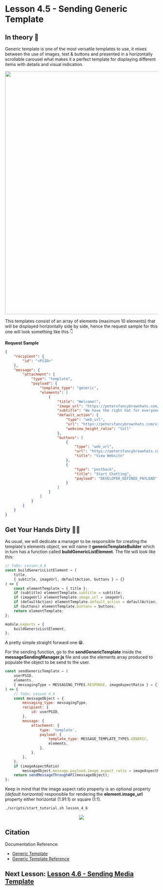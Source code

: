 # Lesson 4.5 - Sending Generic Template

## In theory 📖

Generic template is one of the most versatile templates to use, it mixes between the use of images, text & buttons and presented in a horizontally scrollable carousel what makes it a perfect template for displaying different items with details and visual indication.

<p align="center">
  <img style="width: 800px;" src="https://scontent.fcai19-1.fna.fbcdn.net/v/t39.2178-6/13178095_790767981060697_1148772092_n.png?_nc_cat=104&ccb=2&_nc_sid=5ca315&_nc_ohc=7mn64-TdWhsAX_Yg5yX&_nc_ht=scontent.fcai19-1.fna&oh=38f2d3edcf8e6513806fbac4a39eec2c&oe=5FB9998A" />
</p>

This templates consist of an array of elements (maximum 10 elements) that will be displayed horizontally side by side, hence the request sample for this one will look something like this 👇

**Request Sample**

```json
{
    "recipient": {
        "id": "<PSID>"
    },
    "message": {
        "attachment": {
            "type": "template",
            "payload": {
                "template_type": "generic",
                "elements": [
                    {
                        "title": "Welcome!",
                        "image_url": "https://petersfancybrownhats.com/company_image.png",
                        "subtitle": "We have the right hat for everyone.",
                        "default_action": {
                            "type": "web_url",
                            "url": "https://petersfancybrownhats.com/view?item=103",
                            "webview_height_ratio": "tall"
                        },
                        "buttons": [
                            {
                                "type": "web_url",
                                "url": "https://petersfancybrownhats.com",
                                "title": "View Website"
                            },
                            {
                                "type": "postback",
                                "title": "Start Chatting",
                                "payload": "DEVELOPER_DEFINED_PAYLOAD"
                            }
                        ]
                    }
                ]
            }
        }
    }
}
```

## Get Your Hands Dirty 👩‍💻

As usual, we will dedicate a manager to be responsible for creating the template's elements object, we will name it **genericTemplateBuilder** which in turn has a function called **buildGenericListElement**. The file will look like this:

```javascript
// ToDo: Lesson_4_6
const buildGenericListElement = (
    title,
    { subtitle, imageUrl, defaultAction, buttons } = {}
) => {
    const elementTemplate = { title };
    if (subtitle) elementTemplate.subtitle = subtitle;
    if (imageUrl) elementTemplate.image_url = imageUrl;
    if (defaultAction) elementTemplate.default_action = defaultAction;
    if (buttons) elementTemplate.buttons = buttons;
    return elementTemplate;
};

module.exports = {
    buildGenericListElement,
};
```

A pretty simple straight forward one 😁.

For the sending function, go to the **sendGenericTemplate** inside the **messageSendingManager.js** file and use the elements array produced to populate the object to be send to the user.

```javascript
const sendGenericTemplate = (
    userPSID,
    elements,
    { messagingType = MESSAGING_TYPES.RESPONSE, imageAspectRatio } = {}
) => {
    // ToDo: Lesson 4_6
    const messageObject = {
        messaging_type: messagingType,
        recipient: {
            id: userPSID,
        },
        message: {
            attachment: {
                type: 'template',
                payload: {
                    template_type: MESSAGE_TEMPLATE_TYPES.GENERIC,
                    elements,
                },
            },
        },
    };
    if (imageAspectRatio)
        messageObject.message.payload.image_aspect_ratio = imageAspectRatio;
    return sendMessageThroughAPI(messageObject);
};
```

Keep in mind that the image aspect ratio property is an optional property _(default horizontal)_ responsible for rendering the **element.image_url** property either horizontal (1.91:1) or square (1:1).

```sh
./scripts/start_tutorial.sh lesson_4_6
```

<p align="center">
  <img src="https://media.giphy.com/media/BIPRDoFF8DbPi/giphy.gif" />
</p>

## Citation

Documentation Reference:

-   [Generic Template](https://developers.facebook.com/docs/messenger-platform/send-messages/template/generic)
-   [Generic Template Reference](https://developers.facebook.com/docs/messenger-platform/reference/templates/generic)

## Next Lesson: [Lesson 4.6 - Sending Media Template]()
